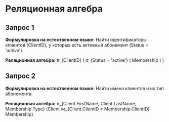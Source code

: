 # Pеляционная алгебра
## Запрос 1 
**Формулировка на естественном языке:** Найти идентификаторы клиентов (ClientID), у которых есть активный абонемент (Status = 'active').

**Реляционная алгебра:**
π_{ClientID} ( σ_{Status = 'active'} ( Membership ) )

## Запрос 2 
**Формулировка на естественном языке:** Найти имена клиентов и их тип абонемента.

**Реляционная алгебра:**
π_{Client.FirstName, Client.LastName, Membership.Type} 
   (Client ⋈_{Client.ClientID = Membership.ClientID} Membership)
